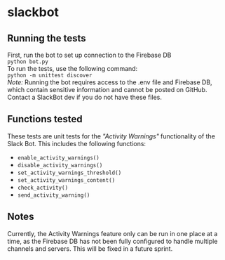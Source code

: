 # slackbot
## Running the tests
First, run the bot to set up connection to the Firebase DB<br />
    `python bot.py`<br />
To run the tests, use the following command:<br />
    `python -m unittest discover`<br />
*Note:* 
Running the bot requires access to the .env file and Firebase DB, which 
contain sensitive information and cannot be posted on GitHub.
Contact a SlackBot dev if you do not have these files.<br />

## Functions tested
These tests are unit tests for the *"Activity Warnings"* functionality of the 
Slack Bot. This includes the following functions:<br />
 - `enable_activity_warnings()`<br />
 - `disable_activity_warnings()`<br />
 - `set_activity_warnings_threshold()`<br />
 - `set_activity_warnings_content()`<br />
 - `check_activity()`<br />
 - `send_activity_warning()` <br />

 ## Notes
 Currently, the Activity Warnings feature only can be run in one place at a time,
 as the Firebase DB has not been fully configured to handle multiple channels and 
 servers. This will be fixed in a future sprint.